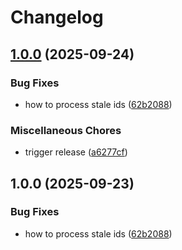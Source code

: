 # Changelog

## [1.0.0](https://github.com/loro-dev/peer-lease/compare/v1.0.0...v1.0.0) (2025-09-24)


### Bug Fixes

* how to process stale ids ([62b2088](https://github.com/loro-dev/peer-lease/commit/62b208832337d0a0b1d9bda51ea7dd9e8fb0f63b))


### Miscellaneous Chores

* trigger release ([a6277cf](https://github.com/loro-dev/peer-lease/commit/a6277cfc79d32f51503b973d69c20ff13e57b406))

## 1.0.0 (2025-09-23)


### Bug Fixes

* how to process stale ids ([62b2088](https://github.com/loro-dev/peer-lease/commit/62b208832337d0a0b1d9bda51ea7dd9e8fb0f63b))
